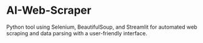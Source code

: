 # AI-Web-Scraper
Python tool using Selenium, BeautifulSoup, and Streamlit for automated web scraping and data parsing with a user-friendly interface.
